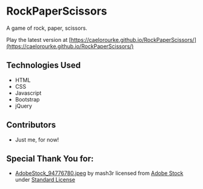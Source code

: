 # RockPaperScissors
A game of rock, paper, scissors.

Play the latest version at [https://caelorourke.github.io/RockPaperScissors/](https://caelorourke.github.io/RockPaperScissors/)

## Technologies Used
- HTML
- CSS
- Javascript
- Bootstrap
- jQuery

## Contributors
- Just me, for now!

## Special Thank You for:
- [AdobeStock_94776780.jpeg](https://stock.adobe.com/images/rock-scissors-paper-hand-game-vector-illustration/94776780) by mash3r licensed from [Adobe Stock](https://stock.adobe.com/) under [Standard License](https://stock.adobe.com/license-terms)
